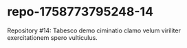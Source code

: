 # repo-1758773795248-14
Repository #14: Tabesco demo ciminatio clamo velum viriliter exercitationem spero vulticulus.
